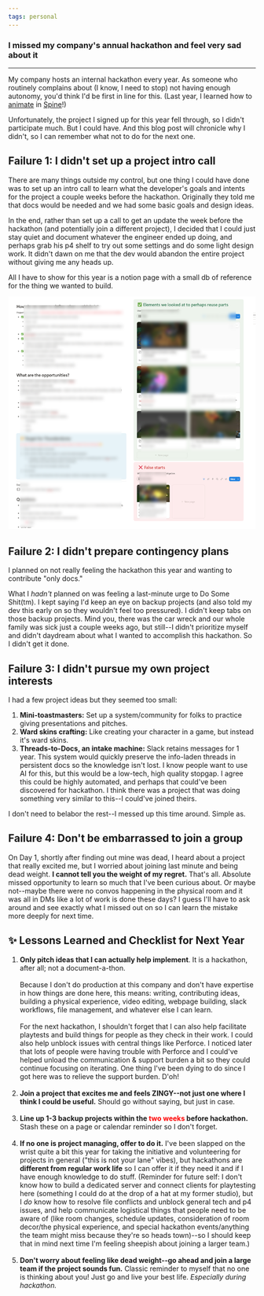 ```yaml
---
tags: personal
---
```


### I missed my company's annual hackathon and feel very sad about it
---

My company hosts an internal hackathon every year. As someone who routinely complains about (I know, I need to stop) not having enough autonomy, you'd think I'd be first in line for this. (Last year, I learned how to [animate](/files/fun/apruchnicki-spine-animations.mp4) in [Spine](https://esotericsoftware.com/)!)  

Unfortunately, the project I signed up for this year fell through, so I didn't participate much. But I could have. And this blog post will chronicle why I didn't, so I can remember what not to do for the next one. 

## Failure 1: I didn't set up a project intro call

There are many things outside my control, but one thing I could have done was to set up an intro call to learn what the developer's goals and intents for the project a couple weeks before the hackathon. Originally they told me that docs would be needed and we had some basic goals and design ideas. 

In the end, rather than set up a call to get an update the week before the hackathon (and potentially join a different project), I decided that I could just stay quiet and document whatever the engineer ended up doing, and perhaps grab his p4 shelf to try out some settings and do some light design work. It didn't dawn on me that the dev would abandon the entire project without giving me any heads up. 

All I have to show for this year is a notion page with a small db of reference for the thing we wanted to build. 

![notion page for our project](/img/posts/2025/apruchnicki-failed-hackathon.png)

## Failure 2: I didn't prepare contingency plans

I planned on not really feeling the hackathon this year and wanting to contribute "only docs." 

What I *hadn't* planned on was feeling a last-minute urge to Do Some Shit(tm). I kept saying I'd keep an eye on backup projects (and also told my dev this early on so they wouldn't feel too pressured). I didn't keep tabs on those backup projects. Mind you, there was the car wreck and our whole family was sick just a couple weeks ago, but still--I didn't prioritize myself and didn't daydream about what I wanted to accomplish this hackathon. So I didn't get it done.

## Failure 3: I didn't pursue my own project interests

I had a few project ideas but they seemed too small: 
1. **Mini-toastmasters:** Set up a system/community for folks to practice giving presentations and pitches.
2. **Ward skins crafting:** Like creating your character in a game, but instead it's ward skins. 
3. **Threads-to-Docs, an intake machine:** Slack retains messages for 1 year. This system would quickly preserve the info-laden threads in persistent docs so the knowledge isn't lost. I know people want to use AI for this, but this would be a low-tech, high quality stopgap. I agree this could be highly automated, and perhaps that could've been discovered for hackathon. I think there was a project that was doing something very similar to this--I could've joined theirs. 

I don't need to belabor the rest--I messed up this time around. Simple as. 

## Failure 4: Don't be embarrassed to join a group

On Day 1, shortly after finding out mine was dead, I heard about a project that really excited me, but I worried about joining last minute and being dead weight. **I cannot tell you the weight of my regret.** That's all. Absolute missed opportunity to learn so much that I've been curious about. Or maybe not--maybe there were no convos happening in the physical room and it was all in DMs like a lot of work is done these days? I guess I'll have to ask around and see exactly what I missed out on so I can learn the mistake more deeply for next time.  

## ✨ Lessons Learned and Checklist for Next Year
1. **Only pitch ideas that I can actually help implement**. It is a hackathon, after all; not a document-a-thon. 
<br><br>Because I don't do production at this company and don't have expertise in how things are done here, this means: writing, contributing ideas, building a physical experience, video editing, webpage building, slack workflows, file management, and whatever else I can learn.<br><br>
For the next hackathon, I shouldn't forget that I can also help facilitate playtests and build things for people as they check in their work. I could also help unblock issues with central things like Perforce. I noticed later that lots of people were having trouble with Perforce and I could've helped unload the communication & support burden a bit so they could continue focusing on iterating. One thing I've been dying to do since I got here was to relieve the support burden. D'oh!<br><br>
2. **Join a project that excites me and feels ZINGY--not just one where I think I could be useful.** Should go without saying, but just in case. <br><br>
3. **Line up 1-3 backup projects within the <font color="red">two weeks</font> before hackathon.** Stash these on a page or calendar reminder so I don't forget. <br><br>
4. **If no one is project managing, offer to do it.** I've been slapped on the wrist quite a bit this year for taking the initiative and volunteering for projects in general ("this is not your lane" vibes),
 but hackathons are **different from regular work life** so I can offer it if they need it and if I have enough knowledge to do stuff. (Reminder for future self: I don't know how to build a dedicated server
 and connect clients for playtesting here (something I could do at the drop of a hat at my former studio), but I *do* know how to resolve file conflicts and unblock general tech and p4 issues, and help communicate logistical things that people need to be aware of (like room changes, schedule updates, consideration of room decor/the physical experience, and special hackathon events/anything the team might miss because they're so heads town)--so I should keep that in mind next time I'm feeling sheepish about joining a larger team.) <br><br>
5. **Don't worry about feeling like dead weight--go ahead and join a large team if the project sounds fun.** Classic reminder to myself that no one is thinking about you! Just go and live your best life. *Especially during hackathon.*